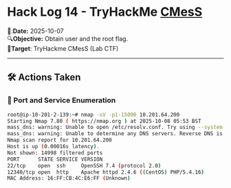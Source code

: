 # Hack Log 14 - TryHackMe [CMesS](https://tryhackme.com/room/cmess)

📆:**Date:** 2025-10-07  
🔍**Objective:** Obtain user and the root flag.  
🎯**Target**: TryHackme CMesS (Lab CTF)  

---  

## 🛠️ Actions Taken  

### 🧰 Port and Service Enumeration  

```bash
root@ip-10-201-2-139:~# nmap -sV -p1-15000 10.201.64.200
Starting Nmap 7.80 ( https://nmap.org ) at 2025-10-08 05:53 BST
mass_dns: warning: Unable to open /etc/resolv.conf. Try using --system-dns or specify valid servers with --dns-servers
mass_dns: warning: Unable to determine any DNS servers. Reverse DNS is disabled. Try using --system-dns or specify valid servers with --dns-servers
Nmap scan report for 10.201.64.200
Host is up (0.00016s latency).
Not shown: 14998 filtered ports
PORT      STATE SERVICE VERSION
22/tcp    open  ssh     OpenSSH 7.4 (protocol 2.0)
12340/tcp open  http    Apache httpd 2.4.6 ((CentOS) PHP/5.4.16)
MAC Address: 16:FF:CB:4C:E6:FF (Unknown)

```
